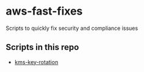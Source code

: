 # aws-fast-fixes
Scripts to quickly fix security and compliance issues


## Scripts in this repo

* [kms-key-rotation](kms-key-rotation/README.md)